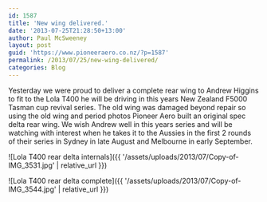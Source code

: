 ```yaml
---
id: 1587
title: 'New wing delivered.'
date: '2013-07-25T21:28:50+13:00'
author: Paul McSweeney
layout: post
guid: 'https://www.pioneeraero.co.nz/?p=1587'
permalink: /2013/07/25/new-wing-delivered/
categories: Blog
---
```


Yesterday we were proud to deliver a complete rear wing to Andrew Higgins to fit to the Lola T400 he will be driving in this years New Zealand F5000 Tasman cup revival series. The old wing was damaged beyond repair so using the old wing and period photos Pioneer Aero built an original spec delta rear wing. We wish Andrew well in this years series and will be watching with interest when he takes it to the Aussies in the first 2 rounds of their series in Sydney in late August and Melbourne in early September.

![Lola T400 rear delta internals]({{ '/assets/uploads/2013/07/Copy-of-IMG_3531.jpg' | relative_url }})

![Lola T400 rear delta complete]({{ '/assets/uploads/2013/07/Copy-of-IMG_3544.jpg' | relative_url }})
